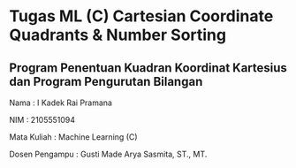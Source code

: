 # Tugas ML (C) Cartesian Coordinate Quadrants & Number Sorting

## Program Penentuan Kuadran Koordinat Kartesius dan Program Pengurutan Bilangan

Nama            : I Kadek Rai Pramana

NIM             : 2105551094

Mata Kuliah     : Machine Learning (C)

Dosen Pengampu  : Gusti Made Arya Sasmita, ST., MT.

